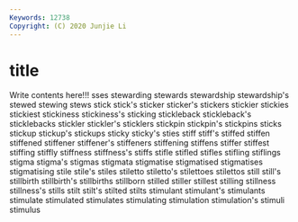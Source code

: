 ```yaml
---
Keywords: 12738
Copyright: (C) 2020 Junjie Li
---
```


# title

Write contents here!!!
sses 
stewarding
stewards 
stewardship 
stewardship's 
stewed 
stewing 
stews 
stick 
stick's 
sticker 
sticker's
stickers 
stickier 
stickies 
stickiest 
stickiness 
stickiness's 
sticking 
stickleback 
stickleback's 
sticklebacks
stickler 
stickler's 
sticklers 
stickpin 
stickpin's 
stickpins 
sticks 
stickup 
stickup's 
stickups
sticky 
sticky's 
sties 
stiff 
stiff's 
stiffed 
stiffen 
stiffened 
stiffener 
stiffener's
stiffeners 
stiffening 
stiffens 
stiffer 
stiffest 
stiffing 
stiffly 
stiffness 
stiffness's 
stiffs
stifle 
stifled 
stifles 
stifling 
stiflings 
stigma 
stigma's 
stigmas 
stigmata 
stigmatise
stigmatised 
stigmatises 
stigmatising 
stile 
stile's 
stiles 
stiletto 
stiletto's 
stilettoes 
stilettos
still 
still's 
stillbirth 
stillbirth's 
stillbirths 
stillborn 
stilled 
stiller 
stillest 
stilling
stillness 
stillness's 
stills 
stilt 
stilt's 
stilted 
stilts 
stimulant 
stimulant's 
stimulants
stimulate 
stimulated 
stimulates 
stimulating 
stimulation 
stimulation's 
stimuli 
stimulus 
